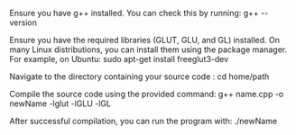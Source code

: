 Ensure you have g++ installed. You can check this by running:
g++ --version

Ensure you have the required libraries (GLUT, GLU, and GL) installed. On many Linux distributions, you can install them using the package manager. For example, on Ubuntu:
sudo apt-get install freeglut3-dev

Navigate to the directory containing your source code :
cd home/path

Compile the source code using the provided command:
g++ name.cpp -o newName -lglut -lGLU -lGL

After successful compilation, you can run the program with:
./newName

